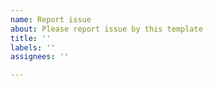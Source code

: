 ```yaml
---
name: Report issue
about: Please report issue by this template
title: ''
labels: ''
assignees: ''

---
```



